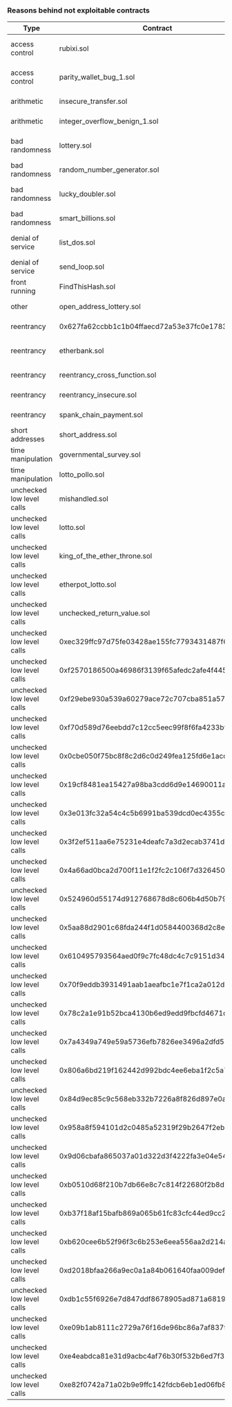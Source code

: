 ### Reasons behind not exploitable contracts

| Type                      | Contract                                       | Reason                            |
|---------------------------|------------------------------------------------|-----------------------------------|
| access control            | rubixi.sol                                     | wrong solidity version            |
| access control            | parity_wallet_bug_1.sol                        | incompatible solidity version     |
| arithmetic                | insecure_transfer.sol                          | missing methods                   |
| arithmetic                | integer_overflow_benign_1.sol                  | not exploitable                   |
| bad randomness            | lottery.sol                                    | wrong solidity version            |
| bad randomness            | random_number_generator.sol                    | missing methods                   |
| bad randomness            | lucky_doubler.sol                              | wrong solidity version            |
| bad randomness            | smart_billions.sol                             | exceeded time box                 |
| denial of service         | list_dos.sol                                   | wrong solidity version            |
| denial of service         | send_loop.sol                                  | missing methods                   |
| front running             | FindThisHash.sol                               | needs to crack hash               |
| other                     | open_address_lottery.sol                       | honeypot contract                 |
| reentrancy                | 0x627fa62ccbb1c1b04ffaecd72a53e37fc0e17839.sol | not exploitable                   |
| reentrancy                | etherbank.sol                                  | wrong solidity version            |
| reentrancy                | reentrancy_cross_function.sol                  | missing methods                   |
| reentrancy                | reentrancy_insecure.sol                        | missing methods                   |
| reentrancy                | spank_chain_payment.sol                        | exceeded time box                 |
| short addresses           | short_address.sol                              | exceeded time box                 |
| time manipulation         | governmental_survey.sol                        | missing methods                   |
| time manipulation         | lotto_pollo.sol                                | missing methods                   |
| unchecked low level calls | mishandled.sol                                 | missing methods                   |
| unchecked low level calls | lotto.sol                                      | missing methods                   |
| unchecked low level calls | king_of_the_ether_throne.sol                   | wrong solidity version            |
| unchecked low level calls | etherpot_lotto.sol                             | wrong solidity version            |
| unchecked low level calls | unchecked_return_value.sol                     | not exploitable                   |
| unchecked low level calls | 0xec329ffc97d75fe03428ae155fc7793431487f63.sol | not exploitable                   |
| unchecked low level calls | 0xf2570186500a46986f3139f65afedc2afe4f445d.sol | not exploitable                   |
| unchecked low level calls | 0xf29ebe930a539a60279ace72c707cba851a57707.sol | not exploitable                   |
| unchecked low level calls | 0xf70d589d76eebdd7c12cc5eec99f8f6fa4233b9e.sol | not exploitable                   |
| unchecked low level calls | 0x0cbe050f75bc8f8c2d6c0d249fea125fd6e1acc9.sol | not exploitable                   |
| unchecked low level calls | 0x19cf8481ea15427a98ba3cdd6d9e14690011ab10.sol | not exploitable                   |
| unchecked low level calls | 0x3e013fc32a54c4c5b6991ba539dcd0ec4355c859.sol | not exploitable                   |
| unchecked low level calls | 0x3f2ef511aa6e75231e4deafc7a3d2ecab3741de2.sol | not exploitable                   |
| unchecked low level calls | 0x4a66ad0bca2d700f11e1f2fc2c106f7d3264504c.sol | not exploitable                   |
| unchecked low level calls | 0x524960d55174d912768678d8c606b4d50b79d7b1.sol | not exploitable                   |
| unchecked low level calls | 0x5aa88d2901c68fda244f1d0584400368d2c8e739.sol | not exploitable                   |
| unchecked low level calls | 0x610495793564aed0f9c7fc48dc4c7c9151d34fd6.sol | not exploitable                   |
| unchecked low level calls | 0x70f9eddb3931491aab1aeafbc1e7f1ca2a012db4.sol | not exploitable                   |
| unchecked low level calls | 0x78c2a1e91b52bca4130b6ed9edd9fbcfd4671c37.sol | not exploitable                   |
| unchecked low level calls | 0x7a4349a749e59a5736efb7826ee3496a2dfd5489.sol | not exploitable                   |
| unchecked low level calls | 0x806a6bd219f162442d992bdc4ee6eba1f2c5a707.sol | not exploitable                   |
| unchecked low level calls | 0x84d9ec85c9c568eb332b7226a8f826d897e0a4a8.sol | not exploitable                   |
| unchecked low level calls | 0x958a8f594101d2c0485a52319f29b2647f2ebc06.sol | not exploitable                   |
| unchecked low level calls | 0x9d06cbafa865037a01d322d3f4222fa3e04e5488.sol | not exploitable                   |
| unchecked low level calls | 0xb0510d68f210b7db66e8c7c814f22680f2b8d1d6.sol | not exploitable                   |
| unchecked low level calls | 0xb37f18af15bafb869a065b61fc83cfc44ed9cc27.sol | not exploitable                   |
| unchecked low level calls | 0xb620cee6b52f96f3c6b253e6eea556aa2d214a99.sol | not exploitable                   |
| unchecked low level calls | 0xd2018bfaa266a9ec0a1a84b061640faa009def76.sol | not exploitable                   |
| unchecked low level calls | 0xdb1c55f6926e7d847ddf8678905ad871a68199d2.sol | not exploitable                   |
| unchecked low level calls | 0xe09b1ab8111c2729a76f16de96bc86a7af837928.sol | not exploitable                   |
| unchecked low level calls | 0xe4eabdca81e31d9acbc4af76b30f532b6ed7f3bf.sol | not exploitable                   |
| unchecked low level calls | 0xe82f0742a71a02b9e9ffc142fdcb6eb1ed06fb87.sol | not exploitable                   |
